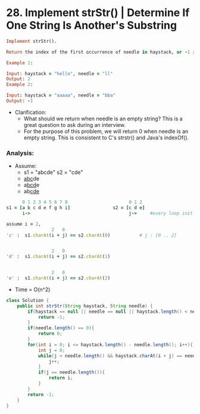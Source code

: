 # 28. Implement strStr() | Determine If One String Is Another's Substring

```ruby
Implement strStr().

Return the index of the first occurrence of needle in haystack, or -1 if needle is not part of haystack.

Example 1:

Input: haystack = "hello", needle = "ll"
Output: 2
Example 2:

Input: haystack = "aaaaa", needle = "bba"
Output: -1
```



- Clarification:
  - What should we return when needle is an empty string? This is a great question to ask 
    during an interview.
  - For the purpose of this problem, we will return 0 when needle is an empty string. 
    This is  consistent to C's strstr() and Java's indexOf().


### Analysis:

- Assume:
  - s1 = "abcde"          s2 = "cde"
  - <U>abc</U>de
  - a<U>bcd</U>e
  - ab<U>cde</U>


```ruby
      0 1 2 3 4 5 6 7 8                       0 1 2  
s1 = [a b c d e f g h i]                s2 = [c d e]
      i->                                     j->     #every loop init j = 0

assume i = 2,
                 2   0               
'c' :  s1.charAt(i + j) == s2.charAt(0)           # j : [0 .. 2]


                 2   0               
'd' :  s1.charAt(i + j) == s2.charAt(1)


                 2   0
'e' :  s1.charAt(i + j) == s2.charAt(2)
```



- Time = O(n^2)

```java
class Solution {
    public int strStr(String haystack, String needle) {
        if(haystack == null || needle == null || haystack.length() < needle.length()){
            return -1;
        }
        if(needle.length() == 0){
            return 0;
        }
        for(int i = 0; i <= haystack.length() - needle.length(); i++){
            int j = 0;
            while(j < needle.length() && haystack.charAt(i + j) == needle.charAt(j)){
                j++;
            }
            if(j == needle.length()){
                return i;
            }
        }
        return -1;
    }
}
```


